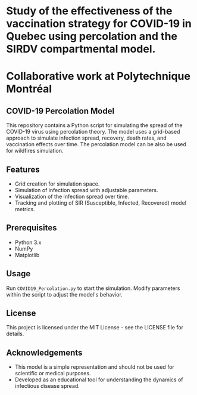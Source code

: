 # Study of the effectiveness of the vaccination strategy for COVID-19 in Quebec using percolation and the SIRDV compartmental model.
# Collaborative work at Polytechnique Montréal

## COVID-19 Percolation Model

This repository contains a Python script for simulating the spread of the COVID-19 virus using percolation theory. The model uses a grid-based approach to simulate infection spread, recovery, death rates, and vaccination effects over time. The percolation model can be also be used for wildfires simulation. 

## Features
- Grid creation for simulation space.
- Simulation of infection spread with adjustable parameters.
- Visualization of the infection spread over time.
- Tracking and plotting of SIR (Susceptible, Infected, Recovered) model metrics.

## Prerequisites
- Python 3.x
- NumPy
- Matplotlib

## Usage
Run `COVID19_Percolation.py` to start the simulation. Modify parameters within the script to adjust the model's behavior.

## License
This project is licensed under the MIT License - see the LICENSE file for details.

## Acknowledgements
- This model is a simple representation and should not be used for scientific or medical purposes.
- Developed as an educational tool for understanding the dynamics of infectious disease spread.

